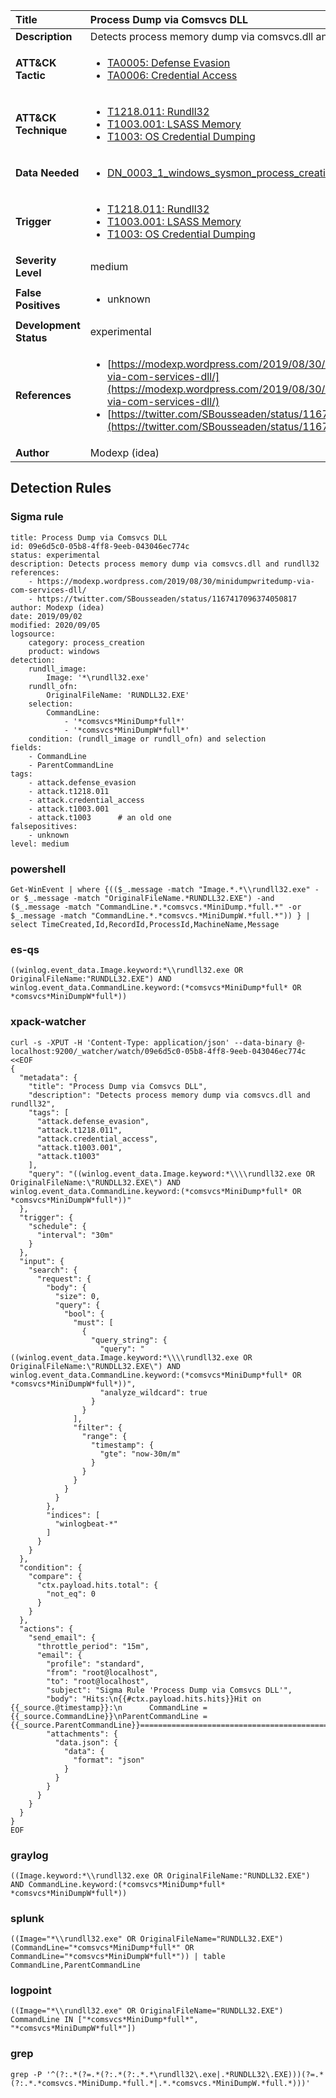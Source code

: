| Title                    | Process Dump via Comsvcs DLL       |
|:-------------------------|:------------------|
| **Description**          | Detects process memory dump via comsvcs.dll and rundll32 |
| **ATT&amp;CK Tactic**    |  <ul><li>[TA0005: Defense Evasion](https://attack.mitre.org/tactics/TA0005)</li><li>[TA0006: Credential Access](https://attack.mitre.org/tactics/TA0006)</li></ul>  |
| **ATT&amp;CK Technique** | <ul><li>[T1218.011: Rundll32](https://attack.mitre.org/techniques/T1218/011)</li><li>[T1003.001: LSASS Memory](https://attack.mitre.org/techniques/T1003/001)</li><li>[T1003: OS Credential Dumping](https://attack.mitre.org/techniques/T1003)</li></ul>  |
| **Data Needed**          | <ul><li>[DN_0003_1_windows_sysmon_process_creation](../Data_Needed/DN_0003_1_windows_sysmon_process_creation.md)</li></ul>  |
| **Trigger**              | <ul><li>[T1218.011: Rundll32](../Triggers/T1218.011.md)</li><li>[T1003.001: LSASS Memory](../Triggers/T1003.001.md)</li><li>[T1003: OS Credential Dumping](../Triggers/T1003.md)</li></ul>  |
| **Severity Level**       | medium |
| **False Positives**      | <ul><li>unknown</li></ul>  |
| **Development Status**   | experimental |
| **References**           | <ul><li>[https://modexp.wordpress.com/2019/08/30/minidumpwritedump-via-com-services-dll/](https://modexp.wordpress.com/2019/08/30/minidumpwritedump-via-com-services-dll/)</li><li>[https://twitter.com/SBousseaden/status/1167417096374050817](https://twitter.com/SBousseaden/status/1167417096374050817)</li></ul>  |
| **Author**               | Modexp (idea) |


## Detection Rules

### Sigma rule

```
title: Process Dump via Comsvcs DLL
id: 09e6d5c0-05b8-4ff8-9eeb-043046ec774c
status: experimental
description: Detects process memory dump via comsvcs.dll and rundll32
references:
    - https://modexp.wordpress.com/2019/08/30/minidumpwritedump-via-com-services-dll/
    - https://twitter.com/SBousseaden/status/1167417096374050817
author: Modexp (idea)
date: 2019/09/02
modified: 2020/09/05
logsource:
    category: process_creation
    product: windows
detection:
    rundll_image:
        Image: '*\rundll32.exe'
    rundll_ofn:
        OriginalFileName: 'RUNDLL32.EXE'
    selection:
        CommandLine:
            - '*comsvcs*MiniDump*full*'
            - '*comsvcs*MiniDumpW*full*'
    condition: (rundll_image or rundll_ofn) and selection
fields:
    - CommandLine
    - ParentCommandLine
tags:
    - attack.defense_evasion
    - attack.t1218.011
    - attack.credential_access
    - attack.t1003.001
    - attack.t1003      # an old one
falsepositives:
    - unknown
level: medium

```





### powershell
    
```
Get-WinEvent | where {(($_.message -match "Image.*.*\\rundll32.exe" -or $_.message -match "OriginalFileName.*RUNDLL32.EXE") -and ($_.message -match "CommandLine.*.*comsvcs.*MiniDump.*full.*" -or $_.message -match "CommandLine.*.*comsvcs.*MiniDumpW.*full.*")) } | select TimeCreated,Id,RecordId,ProcessId,MachineName,Message
```


### es-qs
    
```
((winlog.event_data.Image.keyword:*\\rundll32.exe OR OriginalFileName:"RUNDLL32.EXE") AND winlog.event_data.CommandLine.keyword:(*comsvcs*MiniDump*full* OR *comsvcs*MiniDumpW*full*))
```


### xpack-watcher
    
```
curl -s -XPUT -H 'Content-Type: application/json' --data-binary @- localhost:9200/_watcher/watch/09e6d5c0-05b8-4ff8-9eeb-043046ec774c <<EOF
{
  "metadata": {
    "title": "Process Dump via Comsvcs DLL",
    "description": "Detects process memory dump via comsvcs.dll and rundll32",
    "tags": [
      "attack.defense_evasion",
      "attack.t1218.011",
      "attack.credential_access",
      "attack.t1003.001",
      "attack.t1003"
    ],
    "query": "((winlog.event_data.Image.keyword:*\\\\rundll32.exe OR OriginalFileName:\"RUNDLL32.EXE\") AND winlog.event_data.CommandLine.keyword:(*comsvcs*MiniDump*full* OR *comsvcs*MiniDumpW*full*))"
  },
  "trigger": {
    "schedule": {
      "interval": "30m"
    }
  },
  "input": {
    "search": {
      "request": {
        "body": {
          "size": 0,
          "query": {
            "bool": {
              "must": [
                {
                  "query_string": {
                    "query": "((winlog.event_data.Image.keyword:*\\\\rundll32.exe OR OriginalFileName:\"RUNDLL32.EXE\") AND winlog.event_data.CommandLine.keyword:(*comsvcs*MiniDump*full* OR *comsvcs*MiniDumpW*full*))",
                    "analyze_wildcard": true
                  }
                }
              ],
              "filter": {
                "range": {
                  "timestamp": {
                    "gte": "now-30m/m"
                  }
                }
              }
            }
          }
        },
        "indices": [
          "winlogbeat-*"
        ]
      }
    }
  },
  "condition": {
    "compare": {
      "ctx.payload.hits.total": {
        "not_eq": 0
      }
    }
  },
  "actions": {
    "send_email": {
      "throttle_period": "15m",
      "email": {
        "profile": "standard",
        "from": "root@localhost",
        "to": "root@localhost",
        "subject": "Sigma Rule 'Process Dump via Comsvcs DLL'",
        "body": "Hits:\n{{#ctx.payload.hits.hits}}Hit on {{_source.@timestamp}}:\n      CommandLine = {{_source.CommandLine}}\nParentCommandLine = {{_source.ParentCommandLine}}================================================================================\n{{/ctx.payload.hits.hits}}",
        "attachments": {
          "data.json": {
            "data": {
              "format": "json"
            }
          }
        }
      }
    }
  }
}
EOF

```


### graylog
    
```
((Image.keyword:*\\rundll32.exe OR OriginalFileName:"RUNDLL32.EXE") AND CommandLine.keyword:(*comsvcs*MiniDump*full* *comsvcs*MiniDumpW*full*))
```


### splunk
    
```
((Image="*\\rundll32.exe" OR OriginalFileName="RUNDLL32.EXE") (CommandLine="*comsvcs*MiniDump*full*" OR CommandLine="*comsvcs*MiniDumpW*full*")) | table CommandLine,ParentCommandLine
```


### logpoint
    
```
((Image="*\\rundll32.exe" OR OriginalFileName="RUNDLL32.EXE") CommandLine IN ["*comsvcs*MiniDump*full*", "*comsvcs*MiniDumpW*full*"])
```


### grep
    
```
grep -P '^(?:.*(?=.*(?:.*(?:.*.*\rundll32\.exe|.*RUNDLL32\.EXE)))(?=.*(?:.*.*comsvcs.*MiniDump.*full.*|.*.*comsvcs.*MiniDumpW.*full.*)))'
```



